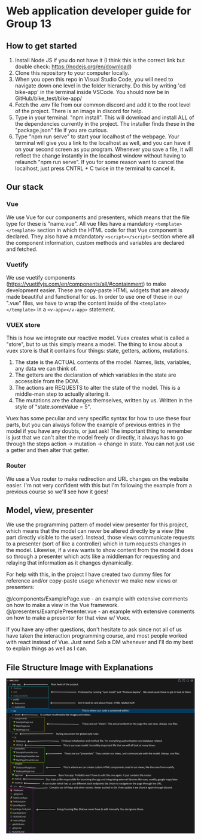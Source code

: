 # Web application developer guide for Group 13

## How to get started
1. Install Node JS if you do not have it (I think this is the correct link but double check: https://nodejs.org/en/download)
2. Clone this repository to your computer locally.
3. When you open this repo in Visual Studio Code, you will need to navigate down one level in the folder hierarchy.
   Do this by writing 'cd bike-app' in the terminal inside VSCode. You should now be in GitHub/bike_test/bike-app/
4. Fetch the .env file from our common discord and add it to the root level of the project. There is an image in
   discord for help. 
5. Type in your terminal: "npm install". This will download and install ALL of the dependencies currently in the
   project. The installer finds these in the "package.json" file if you are curious.
6. Type "npm run serve" to start your localhost of the webpage. Your terminal will give you a link to the localhost
   as well, and you can have it on your second screen as you program. Whenever you save a file, it will reflect the
   change instantly in the localhost window without having to relaunch "npm run serve". If you for some reason want
   to cancel the localhost, just press CNTRL + C twice in the terminal to cancel it.

## Our stack
### Vue
We use Vue for our components and presenters, which means that the file type for these is "name.vue". All vue files
have a mandatory `<template> </template>` section in which the HTML code for that Vue component is declared. They also have
a mdandatory `<script></script>` section where all the component information, custom methods and variables are declared and fetched.

### Vuetify
We use vuetify components (https://vuetifyjs.com/en/components/all/#containment) to make development easier. These are copy-paste
HTML widgets that are already made beautiful and functional for us. In order to use one of these in our ".vue" files, we have to
wrap the content inside of the `<template></template>` in a `<v-app></v-app>` statement.

### VUEX store
This is how we integrate our reactive model. Vuex creates what is called a "store", but to us this simply means a model.
The thing to know about a vuex store is that it contains four things: state, getters, actions, mutations.

1. The state is the ACTUAL contents of the model. Names, lists, variables, any data we can think of.
2. The getters are the declaration of which variables in the state are accessible from the DOM.
3. The actions are REQUESTS to alter the state of the model. This is a middle-man step to actually altering it.
4. The mutations are the changes themselves, written by us. Written in the style of "state.someValue = 5".

Vuex has some peculiar and very specific syntax for how to use these four parts, but you can always follow the example of previous
entries in the model if you have any doubts, or just ask! The important thing to remember is just that we can't alter the model
freely or directly, it always has to go through the steps action -> mutation -> change in state. You can not just use a getter
and then alter that getter.

### Router
We use a Vue router to make redirection and URL changes on the website easier. I'm not very confident with this but I'm following
the example from a previous course so we'll see how it goes!

## Model, view, presenter
We use the programming pattern of model view presenter for this project, which means that the model can never be altered directly by
a view (the part directly visible to the user). Instead, those views communicate requests to a presenter (sort of like a controller)
which in turn requests changes in the model. Likewise, if a view wants to show content from the model it does so through a presenter
which acts like a middleman for requesting and relaying that information as it changes dynamically.

For help with this, in the project I have created two dummy files for reference and/or copy-paste usage whenever we make new views or presenters:

@/components/ExamplePage.vue - an example with extensive comments on how to make a view in the Vue framework.
@/presenters/ExamplePresenter.vue - an example with extensive comments on how to make a presenter for that view w/ Vuex.

If you have any other questions, don't hesitate to ask since not all of us have taken the interaction programming course, and most
people worked with react instead of Vue. Just send Seb a DM whenever and I'll do my best to explain things as well as I can.

## File Structure Image with Explanations

![Image of our file structure with explanations](fileStructure.png)

